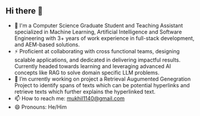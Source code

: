 ## Hi there 👋

<!--
**MukhilV/MukhilV** is a ✨ _special_ ✨ repository because its `README.md` (this file) appears on your GitHub profile.

Here are some ideas to get you started:

- 🌱 I’m currently learning ...
- 👯 I’m looking to collaborate on ...
- 🤔 I’m looking for help with ...
- ⚡ Fun fact: ...

-->

- 💬 I'm a Computer Science Graduate Student and Teaching Assistant specialized in Machine Learning, Artificial Intelligence and 
Software Engineering with 3+ years of work experience in full-stack development, and AEM-based solutions.
- ⚡ Proficient at collaborating with cross functional teams, designing scalable applications, and dedicated in delivering impactful results. Currently 
headed towards learning and leveraging advanced AI concepts like RAG to solve domain specific LLM problems. 
- 🔭 I’m currently working on project a Retrieval Augumented Genegration Project to identify spans of texts which can be potential hyperlinks
   and retrieve texts which further explains the hyperlinked text.
- 📫 How to reach me: mukhil1140@gmail.com
- 😄 Pronouns: He/Him



